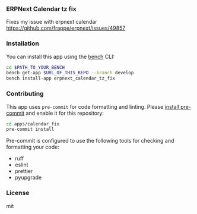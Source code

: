 ### ERPNext Calendar tz fix
Fixes my issue with erpnext calendar https://github.com/frappe/erpnext/issues/49857

### Installation

You can install this app using the [bench](https://github.com/frappe/bench) CLI:

```bash
cd $PATH_TO_YOUR_BENCH
bench get-app $URL_OF_THIS_REPO --branch develop
bench install-app erpnext_calendar_tz_fix
```

### Contributing

This app uses `pre-commit` for code formatting and linting. Please [install pre-commit](https://pre-commit.com/#installation) and enable it for this repository:

```bash
cd apps/calendar_fix
pre-commit install
```

Pre-commit is configured to use the following tools for checking and formatting your code:

- ruff
- eslint
- prettier
- pyupgrade

### License

mit
